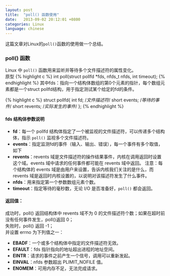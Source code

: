```yaml
---
layout: post
title:  "poll() 函数使用"
date:   2013-09-02 20:12:01 +0800
categories: Linux
language: chinese
---
```

这篇文章对Linux的`poll()`函数的使用做一个总结。

### poll() 函数
Linux 中 `poll()` 函数用来监听并等待多个文件描述符的属性变化。<br>
原型
{% highlight c %}
int poll(struct pollfd *fds, nfds_t nfds, int timeout);
{% endhighlight %}
其中fds：指向一个结构体数组的第0个元素的指针，每个数组元素都是一个struct pollfd结构，用于指定测试某个给定的fd的条件。

{% highlight c %}
struct pollfd{
	int fd;			/*文件描述符*/
	short events;	/*等待的事件*/
	short revents;	/*实际发生的事件*/
};
{% endhighlight %}
#### fds 结构体参数说明   
+ **fd**：每一个 pollfd 结构体指定了一个被监视的文件描述符，可以传递多个结构体，指示 `poll()` 监视多个文件描述符。
+ **events**：指定监测fd的事件（输入、输出、错误），每一个事件有多个取值，如下
+ **revents**：revents 域是文件描述符的操作结果事件，内核在调用返回时设置这个域。events 域中请求的任何事件都可能在 revents 域中返回。
注意：每个结构体的 events 域是由用户来设置，告诉内核我们关注的是什么，而 revents 域是返回时内核设置的，以说明对该描述符发生了什么事件。
+ **nfds**：用来指定第一个参数数组元素个数。
+ **timeout**：指定等待的毫秒数，无论 I/O 是否准备好，`poll()` 都会返回。

#### 返回值：
成功时，poll() 返回结构体中 revents 域不为 0 的文件描述符个数；如果在超时前没有任何事件发生，poll()返回 0；   
失败时，poll() 返回 -1；   
并设置 errno 为下列值之一：
+ **EBADF**：一个或多个结构体中指定的文件描述符无效。
+ **EFAULT**：fds 指针指向的地址超出进程的地址空间。
+ **EINTR**：请求的事件之前产生一个信号，调用可以重新发起。
+ **EINVAL**：nfds 参数超出 PLIMIT_NOFILE 值。
+ **ENOMEM**：可用内存不足，无法完成请求。<br>

